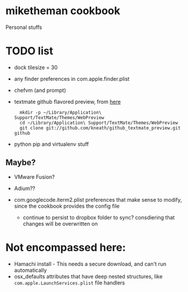 # miketheman cookbook

Personal stuffs

# TODO list

- dock tilesize = 30
- any finder preferences in com.apple.finder.plist
- chefvm (and prompt)
- textmate github flavored preview, from [here](https://github.com/kneath/github_textmate_preview)

        mkdir -p ~/Library/Application\ Support/TextMate/Themes/WebPreview
        cd ~/Library/Application\ Support/TextMate/Themes/WebPreview
        git clone git://github.com/kneath/github_textmate_preview.git github

- python pip and virtualenv stuff

## Maybe?

- VMware Fusion?
- Adium??
- com.googlecode.iterm2.plist preferences that make sense to modify, since the cookbook provides the config file

	* continue to persist to dropbox folder to sync? consdiering that changes will be overwritten on

# Not encompassed here:

- Hamachi install - This needs a secure download, and can't run automatically
- osx_defaults attributes that have deep nested structures, like `com.apple.LaunchServices.plist` file handlers